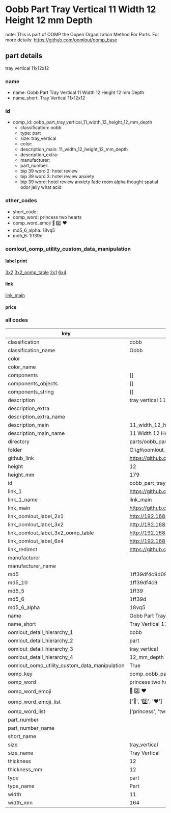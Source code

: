 # Oobb Part Tray Vertical 11 Width 12 Height 12 mm Depth  

note: This is part of OOMP the Oopen Organization Method For Parts. For more details: https://github.com/oomlout/oomp_base

##  part details
  



tray vertical 11x12x12



### name
* name: Oobb Part Tray Vertical 11 Width 12 Height 12 mm Depth
* name_short: Tray Vertical 11x12x12 
### id
* oomp_id: oobb_part_tray_vertical_11_width_12_height_12_mm_depth
  * classification: oobb
  * type: part
  * size: tray_vertical
  * color: 
  * description_main: 11_width_12_height_12_mm_depth
  * description_extra: 
  * manufacturer: 
  * part_number: 
  * bip 39 word 2: hotel review
  * bip 39 word 3: hotel review anxiety
  * bip 39 word: hotel review anxiety fade room alpha thought spatial odor jelly what acid

### other_codes
* short_code: 
* oomp_word: princess two hearts
* oomp_word_emoji :princess: :two: :hearts:
* md5_6_alpha: 18vq5
* md5_6: 1ff39d






### oomlout_oomp_utility_custom_data_manipulation
#### label print
[3x2](http://192.168.1.245:1112/?label=oomp%2018vq5)
[3x2_oomp_table](http://192.168.1.108:1112/?label=oomp%2018vq5)
[2x1](http://192.168.1.242:1112/?label=oomp%2018vq5)
[6x4](http://192.168.1.55:1112/?label=oomp%2018vq5)    

#### link

[link_main](https://github.com/oomlout/oomlout_oobb_version_4_generated_parts/tree/main/navigation_oomp/oobb/part/tray_vertical/11_width_12_height_12_mm_depth/part)                              

#### price







### all codes 
| key | value |  
| --- | --- |  
| classification | oobb |  
| classification_name | Oobb |  
| color |  |  
| color_name |  |  
| components | [] |  
| components_objects | [] |  
| components_string | [] |  
| description | tray vertical 11x12x12 |  
| description_extra |  |  
| description_extra_name |  |  
| description_main | 11_width_12_height_12_mm_depth |  
| description_main_name | 11 Width 12 Height 12 mm Depth |  
| directory | parts/oobb_part_tray_vertical_11_width_12_height_12_mm_depth |  
| folder | C:\gh\oomlout_oobb_version_4_generated_parts\parts\oobb_part_tray_vertical_11_width_12_height_12_mm_depth |  
| github_link | https://github.com/oomlout/oomlout_oomp_part_src/tree/main/parts/oobb_part_tray_vertical_11_width_12_height_12_mm_depth |  
| height | 12 |  
| height_mm | 179 |  
| id | oobb_part_tray_vertical_11_width_12_height_12_mm_depth |  
| link_1 | https://github.com/oomlout/oomlout_oobb_version_4_generated_parts/tree/main/navigation_oomp/oobb/part/tray_vertical/11_width_12_height_12_mm_depth/part |  
| link_1_name | link_main |  
| link_main | https://github.com/oomlout/oomlout_oobb_version_4_generated_parts/tree/main/navigation_oomp/oobb/part/tray_vertical/11_width_12_height_12_mm_depth/part |  
| link_oomlout_label_2x1 | http://192.168.1.242:1112/?label=oomp%2018vq5 |  
| link_oomlout_label_3x2 | http://192.168.1.245:1112/?label=oomp%2018vq5 |  
| link_oomlout_label_3x2_oomp_table | http://192.168.1.108:1112/?label=oomp%2018vq5 |  
| link_oomlout_label_6x4 | http://192.168.1.55:1112/?label=oomp%2018vq5 |  
| link_redirect | https://github.com/oomlout/oomlout_oobb_version_4_generated_parts/tree/main/parts/oobb_tray_vertical_11_12_12 |  
| manufacturer |  |  
| manufacturer_name |  |  
| md5 | 1ff39df4c9d09c1c1c5df51c142e2371 |  
| md5_10 | 1ff39df4c9 |  
| md5_5 | 1ff39 |  
| md5_6 | 1ff39d |  
| md5_6_alpha | 18vq5 |  
| name | Oobb Part Tray Vertical 11 Width 12 Height 12 mm Depth |  
| name_short | Tray Vertical 11x12x12  |  
| oomlout_detail_hierarchy_1 | oobb |  
| oomlout_detail_hierarchy_2 | part |  
| oomlout_detail_hierarchy_3 | tray_vertical |  
| oomlout_detail_hierarchy_4 | 12_mm_depth |  
| oomlout_oomp_utility_custom_data_manipulation | True |  
| oomp_key | oomp_oobb_part_tray_vertical_11_width_12_height_12_mm_depth |  
| oomp_word | princess two hearts |  
| oomp_word_emoji | :princess: :two: :hearts: |  
| oomp_word_emoji_list | [':princess:', ':two:', ':hearts:'] |  
| oomp_word_list | ['princess', 'two', 'hearts'] |  
| part_number |  |  
| part_number_name |  |  
| short_name |  |  
| size | tray_vertical |  
| size_name | Tray Vertical |  
| thickness | 12 |  
| thickness_mm | 12 |  
| type | part |  
| type_name | Part |  
| width | 11 |  
| width_mm | 164 |  
